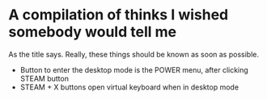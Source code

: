 # A compilation of thinks I wished somebody would tell me
As the title says. Really, these things should be known as soon as possible.
  
- Button to enter the desktop mode is the POWER menu, after clicking STEAM button  
- STEAM + X buttons open virtual keyboard when in desktop mode  
